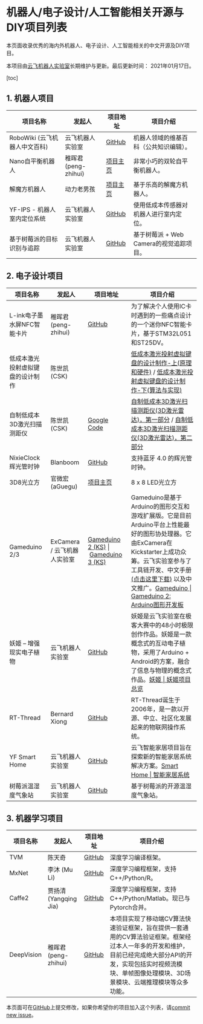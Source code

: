 # 机器人/电子设计/人工智能相关开源与DIY项目列表

本页面收录优秀的海内外机器人、电子设计、人工智能相关的中文开源及DIY项目。 

本项目由[云飞机器人实验室](https://www.yfworld.com)长期维护与更新。最后更新时间： 2021年01月17日。

[toc]

## 1. 机器人项目

| 项目名称                  | 发起人              | 项目地址                                                     | 项目介绍                                |
| ------------------------- | ------------------- | ------------------------------------------------------------ | --------------------------------------- |
| RoboWiki (云飞机器人中文百科) | 云飞机器人实验室    | [GitHub](https://github.com/yfrobotics/robowiki)             | 机器人领域的维基百科（公共知识编辑）。  |
| Nano自平衡机器人          | 稚晖君(peng-zhihui) | [项目主页](http://pengzhihui.xyz/2015/12/09/nano/)           | 非常小巧的双轮自平衡机器人。 |
| 解魔方机器人              | 动力老男孩          | [项目主页](http://www.diy-robots.com/?page_id=46)            | 基于乐高的解魔方机器人。                |
| YF-IPS - 机器人室内定位系统 | 云飞机器人实验室    | [GitHub](https://github.com/yfrobotics/yfips-indoor-positioning-system) | 使用低成本传感器对机器人进行室内定位。  |
| 基于树莓派的目标识别与追踪   | 云飞机器人实验室    | [GitHub](https://github.com/automaticdai/rpi-object-detection) | 基于树莓派 + Web Camera的视觉追踪项目。 |


## 2. 电子设计项目

| 项目名称                      | 发起人                      | 项目地址                                                     | 项目介绍                                                     |
| ---------------------------- | -------------------------- | ------------------------------------------------------------ | ----------------------------------------------------------- |
| L-ink电子墨水屏NFC智能卡片 | 稚晖君(peng-zhihui) | [GitHub](https://github.com/peng-zhihui/L-ink_Card) | 为了解决个人使用IC卡时遇到的一些痛点设计的一个迷你NFC智能卡片，基于STM32L051和ST25DV。 |
| 低成本激光投射虚拟键盘的设计制作 | 陈世凯 (CSK) |  | [低成本激光投射虚拟键盘的设计制作-上(原理和硬件)](http://www.csksoft.net/blog/post/lowcost.laserkbd_part1.html) / [低成本激光投射虚拟键盘的设计制作-下(算法与实现)](http://www.csksoft.net/blog/post/lowcost.laserkbd_part2.html) |
| 自制低成本3D激光扫描测距仪 | 陈世凯 (CSK) | [Google Code](https://code.google.com/archive/p/rp-3d-scanner/) | [自制低成本3D激光扫描测距仪(3D激光雷达)，第一部分](http://www.csksoft.net/blog/post/lowcost_3d_laser_ranger_1.html) / [自制低成本3D激光扫描测距仪(3D激光雷达)，第二部分](http://www.csksoft.net/blog/post/lowcost_3d_laser_ranger_2.html) |
| NixieClock辉光管时钟 | Blanboom | [GitHub](https://github.com/blanboom/NixieClock) | 支持蓝牙 4.0 的辉光管时钟。 |
| 3D8光立方 | 官微宏 (aGuegu) | [项目主页](http://aguegu.net/?page_id=99) | 8 x 8 LED光立方 |
| Gameduino 2/3                 | ExCamera / 云飞机器人实验室 | [Gameduino 2 (KS)](https://www.kickstarter.com/projects/2084212109/gameduino-2-this-time-its-personal?ref=discovery&term=Gameduino) \| [Gameduino 3 (KS)](https://www.kickstarter.com/projects/2084212109/gameduino-3?ref=discovery&term=Gameduino) | Gameduino是基于Arduino的图形交互和游戏扩展版。它是目前Arduino平台上性能最好的图形协处理器。它由ExCamera在Kickstarter上成功众筹。云飞实验室参与了工具链开发、中文手册 [(点击这里下载)](http://excamera.com/files/gd2book_cn.pdf) 以及中文推广。[Gameduino \| Gameduino 2: Arduino图形开发板](https://www.yfworld.com/?p=4280) |
| 妖姬 – 增强现实电子植物 | 云飞机器人实验室            | [GitHub](https://github.com/automaticdai/arduino-yaoji)      | 妖姬是云飞实验室在极客大赛中的48小时极限创作作品。妖姬是一款概念式的互动电子植物，采用了Arduino + Android的方案，融合了信息与物理的概念式作品。[妖姬 \| 妖姬项目总览](https://www.yfworld.com/?p=4287) |
| RT-Thread          | Bernard Xiong    | [GitHub](https://github.com/RT-Thread/rt-thread)             | RT-Thread诞生于2006年，是一款以开源、中立、社区化发展起来的物联网操作系统。 |
| YF Smart Home      | 云飞机器人实验室 | [GitHub](https://github.com/yfrobotics/yf-home-iot)          | 云飞智能家居项目旨在探索新的智能家居系统解决方案。[Smart Home \| 智能家居系统](https://www.yfworld.com/?p=1081) |
| 树莓派温湿度气象站 | 云飞机器人实验室 | [GitHub](https://github.com/automaticdai/rpi-environmental-sensing) | 基于树莓派的开源温湿度气象站。   |


## 3. 机器学习项目

| 项目名称                          | 发起人                | 项目地址                                            | 项目介绍                                                     |
| --------------------------------- | -------------------- | --------------------------------------------------- | ------------------------------------------------------------ |
| TVM | 陈天奇 | [GitHub](https://github.com/apache/tvm) | 深度学习编译框架。 |
| MxNet                             | 李沐 (Mu Li)          | [GitHub](https://github.com/apache/incubator-mxnet) | 深度学习编程框架，支持C++/Python/R。                           |
| Caffe2 | 贾扬清 (Yangqing Jia) | [GitHub](https://github.com/facebookarchive/caffe2) | 深度学习编程框架，支持C++/Python/Matlab。现已与Pytorch合并。 |
| DeepVision                        | 稚晖君(peng-zhihui)   | [GitHub](https://github.com/peng-zhihui/DeepVision) | 本项目实现了移动端CV算法快速验证框架，旨在提供一套通用的CV算法验证框架。框架经过本人一年多的开发和维护，目前已经完成绝大部分API的开发，实现包括实时视频流模块、单帧图像处理模块、3D场景模块、云端推理模块等众多功能。 |

本页面可在[GitHub](https://github.com/yfrobotics/opensource-projects-robotics-ee)上提交修改，如果你希望你的项目加入这个列表，请[commit new issue](https://github.com/yfrobotics/opensource-projects-robotics-ee/issues)。
